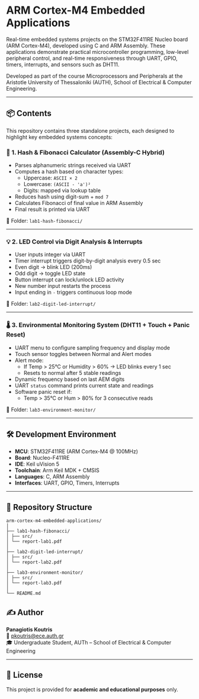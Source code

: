# ARM Cortex-M4 Embedded Applications

Real-time embedded systems projects on the STM32F411RE Nucleo board (ARM Cortex-M4), developed using C and ARM Assembly. These applications demonstrate practical microcontroller programming, low-level peripheral control, and real-time responsiveness through UART, GPIO, timers, interrupts, and sensors such as DHT11.

Developed as part of the course Microprocessors and Peripherals at the Aristotle University of Thessaloniki (AUTH), School of Electrical & Computer Engineering.

---

## 📦 Contents

This repository contains three standalone projects, each designed to highlight key embedded systems concepts:

### 🔢 1. Hash & Fibonacci Calculator (Assembly-C Hybrid)

- Parses alphanumeric strings received via UART
- Computes a hash based on character types:
  - Uppercase: `ASCII × 2`
  - Lowercase: `(ASCII - 'a')²`
  - Digits: mapped via lookup table
- Reduces hash using digit-sum + `mod 7`
- Calculates Fibonacci of final value in ARM Assembly
- Final result is printed via UART

📁 Folder: `lab1-hash-fibonacci/`

---

### 💡 2. LED Control via Digit Analysis & Interrupts

- User inputs integer via UART
- Timer interrupt triggers digit-by-digit analysis every 0.5 sec
- Even digit → blink LED (200ms)
- Odd digit → toggle LED state
- Button interrupt can lock/unlock LED activity
- New number input restarts the process
- Input ending in `-` triggers continuous loop mode

📁 Folder: `lab2-digit-led-interrupt/`

---

### 🌡️ 3. Environmental Monitoring System (DHT11 + Touch + Panic Reset)

- UART menu to configure sampling frequency and display mode
- Touch sensor toggles between Normal and Alert modes
- Alert mode:
  - If Temp > 25°C or Humidity > 60% → LED blinks every 1 sec
  - Resets to normal after 5 stable readings
- Dynamic frequency based on last AEM digits
- UART `status` command prints current state and readings
- Software panic reset if:
  - Temp > 35°C or Hum > 80% for 3 consecutive reads

📁 Folder: `lab3-environment-monitor/`

---

## 🛠️ Development Environment

- **MCU**: STM32F411RE (ARM Cortex-M4 @ 100MHz)
- **Board**: Nucleo-F411RE
- **IDE**: Keil uVision 5
- **Toolchain**: Arm Keil MDK + CMSIS
- **Languages**: C, ARM Assembly
- **Interfaces**: UART, GPIO, Timers, Interrupts

---

## 📁 Repository Structure

```
arm-cortex-m4-embedded-applications/
│
├── lab1-hash-fibonacci/
│ ├── src/
│ └── report-lab1.pdf
│
├── lab2-digit-led-interrupt/
│ ├── src/
│ └── report-lab2.pdf
│
├── lab3-environment-monitor/
│ ├── src/
│ └── report-lab3.pdf
│
└── README.md
```

## ✍️ Author

**Panagiotis Koutris**  
📧 pkoutris@ece.auth.gr  
🎓 Undergraduate Student, AUTh – School of Electrical & Computer Engineering

---

## 📝 License

This project is provided for **academic and educational purposes** only.
